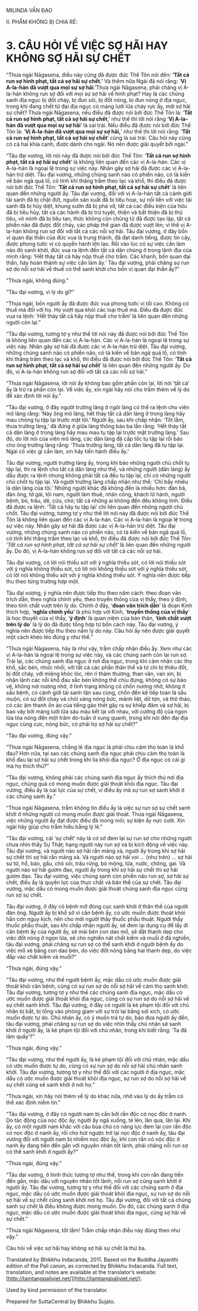  

MILINDA VẤN ĐẠO

II. PHẨM KHÔNG BỊ CHIA RẼ:

# 3\. CÂU HỎI VỀ VIỆC SỢ HÃI HAY KHÔNG SỢ HÃI SỰ CHẾT

“Thưa ngài Nāgasena, điều này cũng đã được đức Thế Tôn nói đến: **‘Tất cả run sợ hình phạt, tất cả sợ hãi sự chết.’** Và thêm nữa Ngài đã nói rằng: ‘**Vị A-la-hán đã vượt qua mọi sự sợ hãi**.’Thưa ngài Nāgasena, phải chăng vị A-la-hán không run sợ đối với mọi sự sợ hãi về hình phạt? Hay là các chúng sanh địa ngục bị đốt cháy, bị đun sôi, bị đốt nóng, bị đun nóng ở địa ngục, trong khi đang chết từ đại địa ngục có màng lưới lửa cháy rực ấy, mới sợ hãi sự chết? Thưa ngài Nāgasena, nếu điều đã được nói bởi đức Thế Tôn là: ‘**Tất cả run sợ hình phạt, tất cả sợ hãi sự chết**,’ như thế thì lời nói rằng ‘**Vị A-la-hán đã vượt qua mọi sự sợ hãi**’ là sai trái. Nếu điều đã được nói bởi đức Thế Tôn là: ‘**Vị A-la-hán đã vượt qua mọi sự sợ hãi,**’ như thế thì lời nói rằng: ‘**Tất cả run sợ hình phạt, tất cả sợ hãi sự chết**’ cũng là sai trái. Câu hỏi này cũng có cả hai khía cạnh, được dành cho ngài. Nó nên được giải quyết bởi ngài.”

“Tâu đại vương, lời nói này đã được nói bởi đức Thế Tôn: ‘**Tất cả run sợ hình phạt, tất cả sợ hãi sự chết**’ là không liên quan đến các vị A-la-hán. Các vị A-la-hán là ngoại lệ trong sự việc này. Nhân gây sợ hãi đã được các vị A-la-hán trừ diệt. Tâu đại vương, những chúng sanh nào có phiền não, có tà kiến về bản ngã quá lố, có tính khí thăng trầm theo lạc và khổ, thì điều đã được nói bởi đức Thế Tôn: ‘**Tất cả run sợ hình phạt, tất cả sợ hãi sự chết**’ là liên quan đến những người ấy. Tâu đại vương, đối với vị A-la-hán tất cả cảnh giới tái sanh đã bị chặt đứt, nguồn sản xuất đã bị tiêu hoại, sự nối liền với việc tái sanh đã bị hủy diệt, khung sườn đã bị phá vỡ, tất cả các điều kiện của hữu đã bị tiêu hủy, tất cả các hành đã bị trừ tuyệt, thiện và bất thiện đã bị thủ tiêu, vô minh đã bị tiêu tan, thức không còn chủng tử đã được tạo lập, tất cả phiền não đã được đốt cháy, các pháp thế gian đã được vượt lên; vì thế vị A-la-hán không run sợ đối với tất cả các nỗi sợ hãi. Tâu đại vương, ở đây bốn vị quan đại thần của đức vua là trung thành, đã đạt danh tiếng, được tin cậy, được phong tước vị có quyền hành lớn lao. Rồi vào lúc có sự việc cần làm nào đó sanh khởi, đức vua ra lệnh đến tất cả dân chúng ở trong lãnh địa của mình rằng: ‘Hết thảy tất cả hãy nộp thuế cho trẫm. Các khanh, bốn quan đại thần, hãy hoàn thành sự việc cần làm ấy.’ Tâu đại vương, phải chăng sự run sợ do nỗi sợ hãi về thuế có thể sanh khởi cho bốn vị quan đại thần ấy?”

“Thưa ngài, không đúng.”

“Tâu đại vương, vì lý do gì?”

“Thưa ngài, bốn người ấy đã được đức vua phong tước vị tối cao. Không có thuế má đối với họ. Họ vượt qua khỏi các loại thuế má. Điều đã được đức vua ra lệnh: ‘Hết thảy tất cả hãy nộp thuế cho trẫm’ là liên quan đến những người còn lại.”

“Tâu đại vương, tương tợ y như thế lời nói này đã được nói bởi đức Thế Tôn là không liên quan đến các vị A-la-hán. Các vị A-la-hán là ngoại lệ trong sự việc này. Nhân gây sợ hãi đã được các vị A-la-hán trừ diệt. Tâu đại vương, những chúng sanh nào có phiền não, có tà kiến về bản ngã quá lố, có tính khí thăng trầm theo lạc và khổ, thì điều đã được nói bởi đức Thế Tôn: ‘**Tất cả run sợ hình phạt, tất cả sợ hãi sự chết**’ là liên quan đến những người ấy. Do đó, vị A-la-hán không run sợ đối với tất cả các nỗi sợ hãi.”

“Thưa ngài Nāgasena, lời nói ấy không bao gồm phần còn lại, lời nói ‘tất cả’ ấy là trừ ra phần còn lại. Về việc ấy, xin ngài hãy nói cho trẫm thêm về lý do để xác định lời nói ấy.”

“Tâu đại vương, ở đây người trưởng làng ở ngôi làng có thể ra lệnh cho viên mõ làng rằng: ‘Này ông mõ làng, hết thảy tất cả dân làng ở trong làng hãy mau chóng tụ tập lại trước mặt tôi.’ Người ấy, sau khi chấp nhận: ‘Tốt lằm, thưa trưởng làng,’ đã đứng ở giữa làng thông báo ba lần rằng: ‘Hết thảy tất cả dân làng ở trong làng hãy mau mau tụ tập lại trước mặt trưởng làng.’ Sau đó, do lời nói của viên mõ làng, các dân làng đã cấp tốc tụ tập lại rồi báo cho ông trưởng làng rằng: ‘Thưa trưởng làng, tất cả dân làng đã tụ tập lại. Ngài có việc gì cần làm, xin hãy tiến hành điều ấy.’

Tâu đại vương, người trưởng làng ấy, trong khi bảo những người chủ chốt tụ tập lại, thì ra lệnh cho tất cả dân làng như thế, và những người (dân làng) ấy dầu được ra lệnh nhưng không phải tất cả đều tụ tập lại, chỉ có những người chủ chốt tụ tập lại. Và người trưởng làng chấp nhận như thế: ‘Chỉ bấy nhiêu là dân làng của tôi.’ Những người khác đã không đến là nhiều hơn: đàn bà, đàn ông, tớ gái, tôi nam, người làm thuê, nhân công, khách lữ hành, người bệnh, bò, trâu, dê, cừu, chó; tất cả những ai không đến đều không tính. Điều đã được ra lệnh: ‘Tất cả hãy tụ tập lại’ chỉ liên quan đến những người chủ chốt. Tâu đại vương, tương tợ y như thế lời nói này đã được nói bởi đức Thế Tôn là không liên quan đến các vị A-la-hán. Các vị A-la-hán là ngoại lệ trong sự việc này. Nhân gây sợ hãi đã được các vị A-la-hán trừ diệt. Tâu đại vương, những chúng sanh nào có phiền não, có tà kiến về bản ngã quá lố, có tính khí thăng trầm theo lạc và khổ, thì điều đã được nói bởi đức Thế Tôn: ‘_Tất cả run sợ hình phạt, tất cả sợ hãi sự chết_’ là liên quan đến những người ấy. Do đó, vị A-la-hán không run sợ đối với tất cả các nỗi sợ hãi.

Tâu đại vương, có lời nói thiếu sót với ý nghĩa thiếu sót, có lời nói thiếu sót với ý nghĩa không thiếu sót, có lời nói không thiếu sót với ý nghĩa thiếu sót, có lời nói không thiếu sót với ý nghĩa không thiếu sót. Ý nghĩa nên được tiếp thu theo từng trường hợp một.

Tâu đại vương, ý nghĩa nên được tiếp thu theo năm cách: theo đoạn văn trích dẫn, theo nghĩa chính yếu, theo truyền thống của vị thầy, theo ý định, theo tính chất vượt trên lý do. Chính ở đây, ‘**đoạn văn trích dẫn**’ là đoạn Kinh thích hợp, ‘**nghĩa chính yếu**’ là phù hợp với Kinh, ‘**truyền thống của vị thầy**’ là học thuyết của vị thầy, ‘**ý định**’ là quan niệm của bản thân, ‘**tính chất vượt trên lý do**’ là lý do đã được tổng hợp từ bốn cách này. Tâu đại vương, ý nghĩa nên được tiếp thu theo năm lý do này. Câu hỏi ấy nên được giải quyết một cách khéo léo đúng y như thế.”

“Thưa ngài Nāgasena, hãy là như vậy, trẫm chấp nhận điều ấy. Xem như các vị A-la-hán là ngoại lệ trong sự việc này, và các chúng sanh còn lại run sợ. Trái lại, các chúng sanh địa ngục ở nơi địa ngục, trong khi cảm nhận các thọ khổ, sắc bén, nhức nhối, với tất cả các phần thân thể và tứ chi bị thiêu đốt, bị đốt cháy, với miệng khóc lóc, rên rỉ thảm thương, than vãn, van xin, bị nhận lãnh các nỗi khổ đau sắc bén không thể chịu đựng, không có sự bảo vệ, không nơi nương nhờ, ở tình trạng không có chốn nương nhờ, không ít sầu bệnh, có cảnh giới tái sanh tận sau cùng, chốn đến kế tiếp toàn là sầu muộn, có sự đốt cháy và chói sáng nóng bức, mãnh liệt, dữ tợn, và thô tháo, có các âm thanh ồn ào của tiếng gào thét gây ra sự khiếp đảm và sợ hãi, bị bao vây bởi màng lưới lửa sáu màu kết lại với nhau, với cường độ của ngọn lửa tỏa nóng đến một trăm do-tuần ở xung quanh, trong khi nói đến đại địa ngục cùng cực, nóng bức, có phải họ sợ hãi sự chết?”

“Tâu đại vương, đúng vậy.”

“Thưa ngài Nāgasena, chẳng lẽ địa ngục là phải chịu cảm thọ toàn là khổ đau? Hơn nữa, tại sao các chúng sanh địa ngục phải chịu cảm thọ toàn là khổ đau lại sợ hãi sự chết trong khi lìa khỏi địa ngục? Ở địa ngục có cái gì mà họ thích thú?”

“Tâu đại vương, không phải các chúng sanh địa ngục ấy thích thú nơi địa ngục, chúng quả có mong muốn được giải thoát khỏi địa ngục. Tâu đại vương, điều ấy là oai lực của sự chết, vì điều ấy mà sự run sợ sanh khởi ở các chúng sanh ấy.”

“Thưa ngài Nāgasena, trẫm không tin điều ấy là việc sự run sợ sự chết sanh khởi ở những người có mong muốn được giải thoát. Thưa ngài Nāgasena, việc những người ấy đạt được điều đã mong mỏi; sự kiện ấy nực cười. Xin ngài hãy giúp cho trẫm hiểu bằng lý lẽ.”

“Tâu đại vương, cái ‘sự chết’ này là cơ sở đem lại sự run sợ cho những người chưa nhìn thấy Sự Thật; hạng người này run sợ và bị kích động về việc này. Tâu đại vương, và người nào sợ hãi rắn mãng xà, người ấy trong khi sợ hãi sự chết thì sợ hãi rắn mãng xà. Và người nào sợ hãi voi … (như trên) … sợ hãi sư tử, hổ, báo, gấu, chó sói, trâu rừng, bò mộng, lửa, nước, chông, gai. Và người nào sợ hãi gươm đao, người ấy trong khi sợ hãi sự chết thì sợ hãi gươm đao. Tâu đại vương, việc chúng sanh còn phiền não run sợ, sợ hãi sự chết, điều ấy là quyền lực của thực chất và bản thể của sự chết. Tâu đại vương, mặc dầu có mong muốn được giải thoát chúng sanh địa ngục cũng run sợ sự chết.

Tâu đại vương, ở đây có bệnh mỡ đóng cục sanh khởi ở thân thể của người đàn ông. Người ấy bị khổ sở vì căn bệnh ấy, có ước muốn được thoát khỏi hẳn cơn nguy kịch, nên cho mời người thầy thuốc phẫu thuật. Người thầy thuốc phẫu thuật, sau khi chấp nhận người ấy, sẽ đem lại dụng cụ để lấy đi căn bệnh ấy của người ấy, sẽ mài bén con dao mổ, sẽ đặt thanh dẹp cho việc đốt nóng ở ngọn lửa, sẽ cho nghiền nát chất kiềm và muối ở đá nghiền, tâu đại vương, phải chăng sự run sợ có thể sanh khởi ở người bệnh ấy do việc mổ xẻ bằng con dao bén, do việc đốt nóng bằng hai thanh dẹp, do việc đắp vào chất kiềm và muối?”

“Thưa ngài, đúng vậy.”

“Tâu đại vương, như thế người bệnh ấy, mặc dầu có ước muốn được giải thoát khỏi căn bệnh, cũng có sự run sợ do nỗi sợ hãi về cảm thọ sanh khởi. Tâu đại vương, tương tợ y như thế các chúng sanh địa ngục, mặc dầu có ước muốn được giải thoát khỏi địa ngục, cũng có sự run sợ do nỗi sợ hãi về sự chết sanh khởi. Tâu đại vương, ở đây có người là kẻ phạm tội đối với chủ nhân bị bắt, bị tống vào phòng giam với sự trói lại bằng sợi xích, có ước muốn được tự do. Chủ nhân ấy, có ý muốn trả tự do, bảo đưa người ấy đến, tâu đại vương, phải chăng sự run sợ do việc nhìn thấy chủ nhân sẽ sanh khởi ở người ấy, là kẻ phạm tội đối với chủ nhân, trong khi biết rằng: ‘Ta đã làm quấy’?”

“Thưa ngài, đúng vậy.”

“Tâu đại vương, như thế người ấy, là kẻ phạm tội đối với chủ nhân, mặc dầu có ước muốn được tự do, cũng có sự run sợ do nỗi sợ hãi chủ nhân sanh khởi. Tâu đại vương, tương tợ y như thế đối với các người ở địa ngục, mặc dầu có ước muốn được giải thoát khỏi địa ngục, sự run sợ do nỗi sợ hãi về sự chết cũng sẽ sanh khởi ở nơi họ.”

“Thưa ngài, xin hãy nói thêm về lý do khác nữa, nhờ vào lý do ấy trẫm có thể xác định niềm tin.”

“Tâu đại vương, ở đây có người nam bị cắn bởi rắn độc có nọc độc ở nanh. Do tác động của nọc độc ấy, người ấy ngã xuống, té lên, lăn qua, lăn lại. Khi ấy, có một người nam khác với câu bùa chú có năng lực đem lại con rắn độc có nọc độc ở nanh ấy, rồi cho hút ngược trở lại nọc độc ở nanh ấy, tâu đại vương đối với người nam bị nhiễm nọc độc ấy, khi con rắn có nộc độc ở nanh ấy đang tiến đến gần với nguyên nhân tốt lành, phải chăng nỗi run sợ có thể sanh khởi ở người ấy?”

“Thưa ngài, đúng vậy.”

“Tâu đại vương, ở hình thức tương tợ như thế, trong khi con rắn đang tiến đến gần, mặc dầu với nguyên nhân tốt lành, nỗi run sợ cũng sanh khởi ở người ấy. Tâu đại vương, tương tợ y như thế đối với các chúng sanh ở địa ngục, mặc dầu có ước muốn được giải thoát khỏi địa ngục, sự run sợ do nỗi sợ hãi về sự chết cũng sanh khởi nơi họ. Tâu đại vương, đối với tất cả chúng sanh sự chết là điều không được mong muốn. Do đó, các chúng sanh ở địa ngục, mặc dầu có ước muốn được giải thoát khỏi địa ngục, cũng sợ hãi về sự chết.”

“Thưa ngài Nāgasena, tốt lắm! Trẫm chấp nhận điều này đúng theo như vậy.”

Câu hỏi về việc sợ hãi hay không sợ hãi sự chết là thứ ba.

Translated by Bhikkhu Indacanda, 2011. Based on the Buddha Jayanthi edition of the Pali canon, as corrected by Bhikkhu Indacanda. Full text, translation, and notes are available at the translator’s website: [http://tamtangpaliviet.net/](http://tamtangpaliviet.net/).

Used by kind permission of the translator.

Prepared for SuttaCentral by Bhikkhu Sujato.